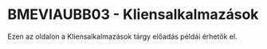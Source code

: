 # BMEVIAUBB03 - Kliensalkalmazások

Ezen az oldalon a Kliensalkalmazások tárgy előadás példái érhetők el.